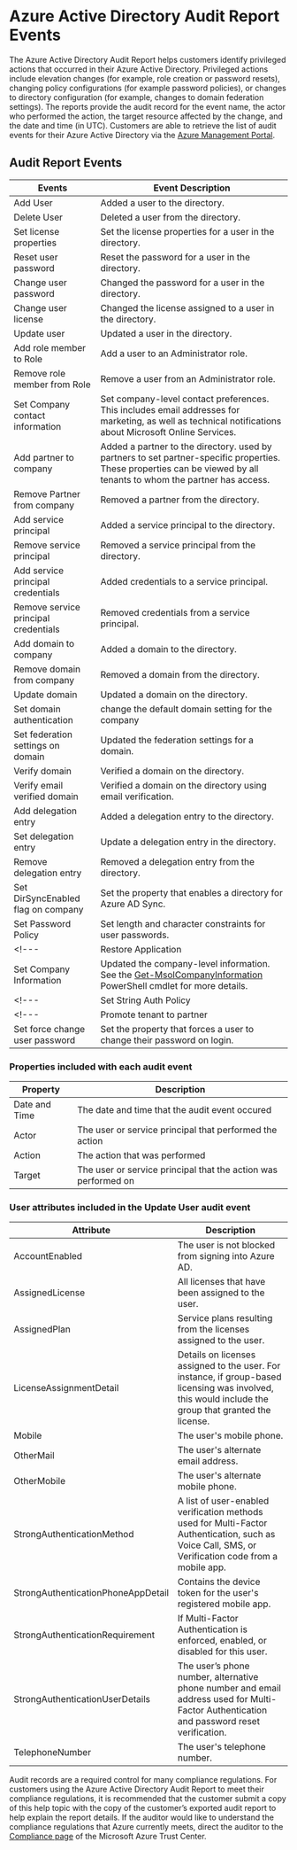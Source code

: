 <properties 
   pageTitle="Azure Active Directory Audit Report Events" 
   description="Audited events that are available for viewing and downloading from your Azure Active Directory" 
   services="active-directory" 
   documentationCenter="" 
   authors="kenhoff" 
   manager="?" 
   editor=""/>

<tags
   ms.service="active-directory"
   ms.devlang="na"
   ms.topic="article"
   ms.tgt_pltfrm="na"
   ms.workload="identity" 
   ms.date="03/23/2015"
   ms.author="kenhoff"/>

# Azure Active Directory Audit Report Events

The Azure Active Directory Audit Report helps customers identify privileged actions that occurred in their Azure Active Directory. Privileged actions include elevation changes (for example, role creation or password resets), changing policy configurations (for example password policies), or changes to directory configuration (for example, changes to domain federation settings). The reports provide the audit record for the event name, the actor who performed the action, the target resource affected by the change, and the date and time (in UTC). Customers are able to retrieve the list of audit events for their Azure Active Directory via the [Azure Management Portal](https://manage.windowsazure.com/).  

## Audit Report Events

<!--- audit event descriptions should be in the past tense --->

| Events 				| Event Description								|
| ------------------------------	| -------									|
| Add User				| Added a user to the directory.						|
| Delete User				| Deleted a user from the directory.					|
| Set license properties		| Set the license properties for a user in the directory.								|
| Reset user password			| Reset the password for a user in the directory.				|
| Change user password			| Changed the password for a user in the directory.			|
| Change user license			| Changed the license assigned to a user in the directory.		|
| Update user				| Updated a user in the directory.					|
| Add role member to Role		| Add a user to an Administrator role.		|
| Remove role member from Role		| Remove a user from an Administrator role.		|
| Set Company contact information	| Set company-level contact preferences. This includes email addresses for marketing, as well as technical notifications about Microsoft Online Services.			|
| Add partner to company		| Added a partner to the directory. used by partners to set partner-specific properties. These properties can be viewed by all tenants to whom the partner has access.			|
| Remove Partner from company		| Removed a partner from the directory.		|
| Add service principal			| Added a service principal to the directory.				|
| Remove service principal		| Removed a service principal from the directory.				|
| Add service principal credentials	| Added credentials to a service principal.		|
| Remove service principal credentials	| Removed credentials from a service principal.		|
| Add domain to company			| Added a domain to the directory.		|
| Remove domain from company		| Removed a domain from the directory.		|
| Update domain				| Updated a domain on the directory.		|
| Set domain authentication		| change the default domain setting for the company			|
| Set federation settings on domain	| Updated the federation settings for a domain.		|
| Verify domain				| Verified a domain on the directory.		|
| Verify email verified domain		| Verified a domain on the directory using email verification.		|
| Add delegation entry			| Added a delegation entry to the directory.		|
| Set delegation entry			| Update a delegation entry in the directory.		|
| Remove delegation entry		| Removed a delegation entry from the directory.		|
| Set DirSyncEnabled flag on company	| Set the property that enables a directory for Azure AD Sync.		|
| Set Password Policy			| Set length and character constraints for user passwords.		|
<!--- | Restore Application			| 		| --->
| Set Company Information		| Updated the company-level information. See the [Get-MsolCompanyInformation](https://msdn.microsoft.com/en-us/library/azure/dn194126.aspx) PowerShell cmdlet for more details.		|
<!--- | Set String Auth Policy		|			| --->
<!--- | Promote tenant to partner		|			| --->
| Set force change user password	| Set the property that forces a user to change their password on login.	|

### Properties included with each audit event

| Property	| Description								|
| ------	| ------								|		
| Date and Time	| The date and time that the audit event occured			|
| Actor		| The user or service principal that performed the action		|
| Action	| The action that was performed						|
| Target	| The user or service principal that the action was performed on	|

### User attributes included in the Update User audit event

| Attribute 				| Description	|
| ---------------------------------	| ---------	|
| AccountEnabled			| The user is not blocked from signing into Azure AD.														|
| AssignedLicense			| All licenses that have been assigned to the user.														|
| AssignedPlan				| Service plans resulting from the licenses assigned to the user.												|
| LicenseAssignmentDetail		| Details on licenses assigned to the user. For instance, if group-based licensing was involved, this would include the group that granted the license.		|
| Mobile				| The user's mobile phone.																	|
| OtherMail				| The user's alternate email address.																|
| OtherMobile				| The user's alternate mobile phone.																|
| StrongAuthenticationMethod		| A list of user-enabled verification methods used for Multi-Factor Authentication, such as Voice Call, SMS, or Verification code from a mobile app.		|
| StrongAuthenticationPhoneAppDetail	| Contains the device token for the user's registered mobile app.												|
| StrongAuthenticationRequirement	| If Multi-Factor Authentication is enforced, enabled, or disabled for this user.										|
| StrongAuthenticationUserDetails	| The user’s phone number, alternative phone number and email address used for Multi-Factor Authentication and password reset verification.			|
| TelephoneNumber			| The user's telephone number.																	|

Audit records are a required control for many compliance regulations. For customers using the Azure Active Directory Audit Report to meet their compliance regulations, it is recommended that the customer submit a copy of this help topic with the copy of the customer’s exported audit report to help explain the report details. If the auditor would like to understand the compliance regulations that Azure currently meets, direct the auditor to the [Compliance page](http://azure.microsoft.com/en-us/support/trust-center/compliance/) of the Microsoft Azure Trust Center.
